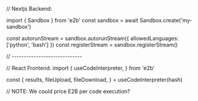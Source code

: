 // Nextjs Backend:

import { Sandbox } from 'e2b'
const sandbox = await Sandbox.create('my-sandbox')

const autorunStream  = sandbox.autorunStream({
  allowedLanguages: ['python', 'bash']
})
const registerStream = sandbox.registerStream()

// -----------------------------

// React Frontend:
import {
  useCodeInterpreter,
} from 'e2b'

const {
  results,
  fileUpload,
  fileDownload,
} = useCodeInterpreter(hash)

// NOTE: We could price E2B per code execution?
